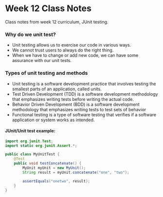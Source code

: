 # Week 12 Class Notes

Class notes from week 12 curriculum, JUnit testing.

### Why do we unit test?

-   Unit testing allows us to exercise our code in various ways.
-   We cannot trust users to always do the right thing.
-   When we have to change or add new code, we can have some assurance with our unit tests.

### Types of unit testing and methods

-   Unit testing is a software development practice that involves testing the smallest parts of an application, called units.
-   Test Driven Development (TDD) is a software development methodology that emphasizes writing tests before writing the actual code.
-   Behavior Driven Development (BDD) is a software development methodology that emphasizes writing tests to test sets of behavior
-   Functional testing is a type of software testing that verifies if a software application or system works as intended.

#### JUnit/Unit test example: 

```java
import org.junit.Test;
import static org.junit.Assert.*;

public class MyUnitTest {
    @Test
    public void testConcatenate() {
        MyUnit myUnit = new MyUnit();
        String result = myUnit.concatenate("one", "two");

        assertEquals("onetwo", result);
    }
}
```
